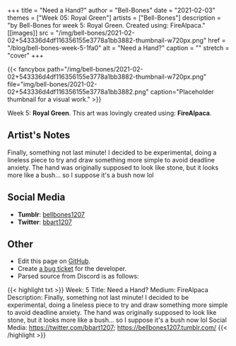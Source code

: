 +++
title =       "Need a Hand?"
author =      "Bell-Bones"
date =        "2021-02-03"
themes =      ["Week 05: Royal Green"]
artists =     ["Bell-Bones"]
description = "by Bell-Bones for week 5: Royal Green. Created using: FireAlpaca."
[[images]]
      src = "/img/bell-bones/2021-02-02+543336d4df116356155e3778a1bb3882-thumbnail-w720px.png"
      href = "/blog/bell-bones-week-5-1fa0"
      alt = "Need a Hand?"
      caption = ""
      stretch = "cover"
+++


{{< fancybox path="/img/bell-bones/2021-02-02+543336d4df116356155e3778a1bb3882-thumbnail-w720px.png" file="img/bell-bones/2021-02-02+543336d4df116356155e3778a1bb3882.png" caption="Placeholder thumbnail for a visual work." >}}


Week 5: **Royal Green**. This art was lovingly created using: **FireAlpaca**.

## Artist's Notes

Finally, something not last minute! I decided to be experimental, doing a lineless piece to try and draw something more simple to avoid deadline anxiety. The hand was originally supposed to look like stone, but it looks more like a bush... so I suppose it's a bush now lol

## Social Media

- **Tumblr**: <a href='https://bellbones1207.tumblr.com' target='_blank'>bellbones1207</a>
- **Twitter**: <a href='https://twitter.com/bbart1207' target='_blank'>bbart1207</a>

## Other

- Edit this page on [GitHub](https://github.com/teaminkling/web-refresh/edit/main/content/blog/bell-bones-week-5-1fa0.md).
- Create [a bug ticket](https://github.com/teaminkling/web-refresh/issues/new?assignees=&labels=bug&template=problem-report.md&title=) for the developer.
- Parsed source from Discord is as follows:

{{< highlight txt >}}
Week: 5
Title: Need a Hand?
Medium: FireAlpaca
Description: Finally, something not last minute! I decided to be experimental, doing a lineless piece to try and draw something more simple to avoid deadline anxiety. The hand was originally supposed to look like stone, but it looks more like a bush... so I suppose it's a bush now lol
Social Media: https://twitter.com/bbart1207; https://bellbones1207.tumblr.com/
{{< /highlight >}}